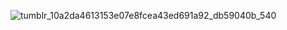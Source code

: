 ![tumblr_10a2da4613153e07e8fcea43ed691a92_db59040b_540](https://github.com/0vHell/README.md/assets/48999137/3228981f-ce34-47cd-ac6a-1048728f0232)
